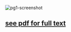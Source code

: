 ![pg1-screenshot](TODO:link)

## [see pdf for full text](https://github.com/7yl4r/HBM-Viewer/blob/master/HBM-Viewer.pdf)

